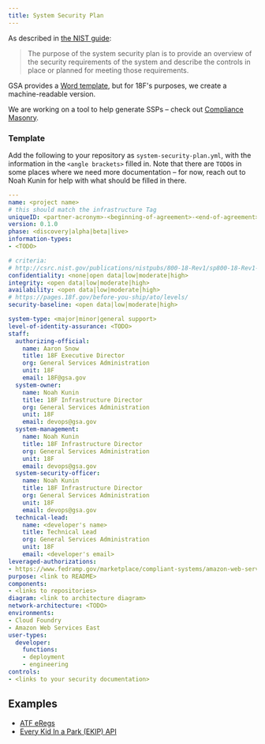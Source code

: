 ```yaml
---
title: System Security Plan
---
```


As described in [the NIST guide](http://csrc.nist.gov/publications/nistpubs/800-18-Rev1/sp800-18-Rev1-final.pdf#page=7):

> The purpose of the system security plan is to provide an overview of the security requirements of the system and describe the controls in place or planned for meeting those requirements.

GSA provides a [Word template](http://www.gsa.gov/graphics/staffoffices/System_Security_Plan_Template_072312_508.docx), but for 18F's purposes, we create a machine-readable version.

We are working on a tool to help generate SSPs – check out [Compliance Masonry](https://github.com/opencontrol/compliance-masonry).

### Template

Add the following to your repository as `system-security-plan.yml`, with the information in the `<angle brackets>` filled in. Note that there are `TODO`s in some places where we need more documentation – for now, reach out to Noah Kunin for help with what should be filled in there.

```yaml
---
name: <project name>
# this should match the infrastructure Tag
uniqueID: <partner-acronym>-<beginning-of-agreement>-<end-of-agreement>-<iaa-number>
version: 0.1.0
phase: <discovery|alpha|beta|live>
information-types:
- <TODO>

# criteria:
# http://csrc.nist.gov/publications/nistpubs/800-18-Rev1/sp800-18-Rev1-final.pdf#page=27
confidentiality: <none|open data|low|moderate|high>
integrity: <open data|low|moderate|high>
availability: <open data|low|moderate|high>
# https://pages.18f.gov/before-you-ship/ato/levels/
security-baseline: <open data|low|moderate|high>

system-type: <major|minor|general support>
level-of-identity-assurance: <TODO>
staff:
  authorizing-official:
    name: Aaron Snow
    title: 18F Executive Director
    org: General Services Administration
    unit: 18F
    email: 18F@gsa.gov
  system-owner:
    name: Noah Kunin
    title: 18F Infrastructure Director
    org: General Services Administration
    unit: 18F
    email: devops@gsa.gov
  system-management:
    name: Noah Kunin
    title: 18F Infrastructure Director
    org: General Services Administration
    unit: 18F
    email: devops@gsa.gov
  system-security-officer:
    name: Noah Kunin
    title: 18F Infrastructure Director
    org: General Services Administration
    unit: 18F
    email: devops@gsa.gov
  technical-lead:
    name: <developer's name>
    title: Technical Lead
    org: General Services Administration
    unit: 18F
    email: <developer's email>
leveraged-authorizations:
- https://www.fedramp.gov/marketplace/compliant-systems/amazon-web-services-aws-eastwest-us-public-cloud/
purpose: <link to README>
components:
- <links to repositories>
diagram: <link to architecture diagram>
network-architecture: <TODO>
environments:
- Cloud Foundry
- Amazon Web Services East
user-types:
  developer:
    functions:
    - deployment
    - engineering
controls:
- <links to your security documentation>
```

## Examples

* [ATF eRegs](https://github.com/18F/atf-eregs/blob/master/system-security-plan.yml)
* [Every Kid In a Park (EKIP) API](https://github.com/18F/ekip-api/blob/master/system-security-plan.yml)
